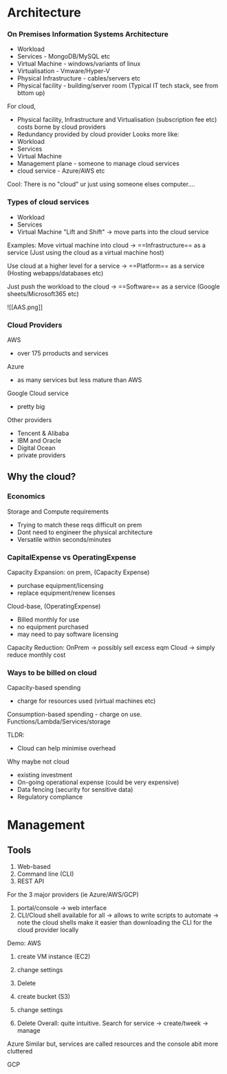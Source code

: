 # Architecture

### On Premises Information Systems Architecture
- Workload 
- Services - MongoDB/MySQL etc
- Virtual Machine - windows/variants of linux
- Virtualisation - Vmware/Hyper-V
- Physical Infrastructure - cables/servers etc
- Physical facility - building/server room
(Typical IT tech stack, see from bttom up)

For cloud,
- Physical facility, Infrastructure and Virtualisation (subscription fee etc) costs borne by cloud providers
- Redundancy provided by cloud provider
Looks more like:
- Workload 
- Services 
- Virtual Machine
- Management plane - someone to manage cloud services
- cloud service - Azure/AWS etc

Cool: There is no "cloud" ur just using someone elses computer....


### Types of cloud services
- Workload
- Services
- Virtual Machine
"Lift and Shift" -> move parts into the cloud service

Examples:
Move virtual machine into cloud -> ==Infrastructure== as a service
(Just using the cloud as a virtual machine host)

Use cloud at a higher level for a service -> ==Platform== as a service
(Hosting webapps/databases etc)

Just push the workload to the cloud -> ==Software== as a service
(Google sheets/Microsoft365 etc)

![[AAS.png]]

### Cloud Providers

AWS
- over 175 prroducts and services

Azure
- as many services but less mature than AWS

Google Cloud service
- pretty big

Other providers
- Tencent & Alibaba
- IBM and Oracle
- Digital Ocean
- private providers


## Why the cloud?

### Economics
Storage and Compute requirements
- Trying to match these reqs difficult on prem
- Dont need to engineer the physical architecture
- Versatile within seconds/minutes

### CapitalExpense vs OperatingExpense
Capacity Expansion:
on prem,
(Capacity Expense)
- purchase equipment/licensing
- replace equipment/renew licenses

Cloud-base,
(OperatingExpense)
- Billed monthly for use
- no equipment purchased
- may need to pay software licensing

Capacity Reduction:
OnPrem -> possibly sell excess eqm
Cloud -> simply reduce monthly cost

### Ways to be billed on cloud
Capacity-based spending
- charge for resources used (virtual machines etc)

Consumption-based spending
	- charge on use. Functions/Lambda/Services/storage


TLDR:
- Cloud can help minimise overhead 

Why maybe not cloud
- existing investment
- On-going operational expense (could be very expensive)
- Data fencing (security for sensitive data)
- Regulatory compliance





# Management

## Tools
1. Web-based
2. Command line (CLI)
3. REST API

For the 3 major providers (ie Azure/AWS/GCP)
1. portal/console -> web interface
2. CLI/Cloud shell available for all -> allows to write scripts to automate
-> note the cloud shells make it easier than downloading the CLI for the cloud provider locally


Demo:
AWS
1) create VM instance (EC2)
2) change settings
3) Delete

1) create bucket (S3)
2) change settings
3) Delete
Overall: quite intuitive. Search for service -> create/tweek -> manage

Azure
Similar but, services are called resources
and the console abit more cluttered

GCP
